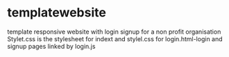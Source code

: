 # templatewebsite
template responsive website with login signup for a non profit organisation
Stylet.css is the stylesheet for indext
and stylel.css for login.html-login and signup pages linked by login.js
